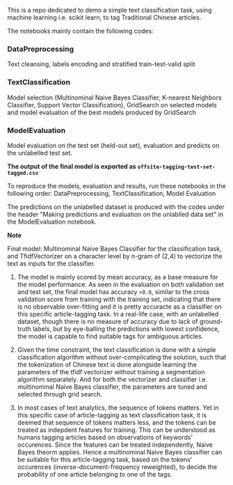This is a repo dedicated to demo a simple text classification task, using machine learning i.e. scikit learn, to tag Traditional Chinese articles.

The notebooks mainly contain the following codes: 
### DataPreprocessing
Text cleansing, labels encoding and stratified train-test-valid split
### TextClassification
Model selection (Multinominal Naive Bayes Classifier, K-nearest Neighbors Classifier, Support Vector Classification), GridSearch on selected models and model evaluation of the best models produced by GridSearch
### ModelEvaluation
Model evaluation on the test set (held-out set), evaluation and predicts on the unlabelled test set. 

**The output of the final model is exported as `offsite-tagging-test-set-tagged.csv`**

To reproduce the models, evaluation and results, run these notebooks in the following order: 
DataPreprocessing, TextClassification, Model Evaluation

The predictions on the unlabelled dataset is produced with the codes under the header "Making predictions and evaluation on the unlablled data set" in the ModelEvaluation notebook.

**Note**

Final model: Multinominal Naive Bayes Classifier for the classification task, and TfidfVectorizer on a character level by n-gram of (2,4) to vectorize the text as inputs for the classifier.

1. The model is mainly scored by mean accuracy, as a base measure for the model performance. As seen in the evaluation on both validation set and test set, the final model has accuracy `>0.9`, similar to the cross validation score from training with the training set, indicating that there is no observable over-fitting and it is pretty accuracte as a classifier on this specific article-tagging task. In a real-life case, with an unlabelled dataset, though there is no measure of accuracy due to lack of ground-truth labels, but by eye-balling the predictions with lowest confidence, the model is capable to find suitable tags for ambiguous articles.

2. Given the time constraint, the text classification is done with a simple classification algorithm without over-complicating the solution, such that the tokenization of Chinese text is done alongside learning the parameters of the tfidf vectorizer without training a segmentation algorithm separately. And for both the vectorizer and classifier i.e. multinominal Naive Bayes classifier, the parameters are tuned and selected through grid search. 

3. In most cases of text analytics, the sequence of tokens matters. Yet in this specific case of article-tagging as text classification task, it is deemed that sequence of tokens matters less, and the tokens can be treated as indepdent features for training. This can be understood as humans tagging articles based on observations of keywords' occurences. Since the features can be treated independently, Naive Bayes theorm applies. Hence a multinominal Naive Bayes classifier can be suitable for this article-tagging task, based on the tokens' occurences (inverse-document-frequency reweighted), to decide the probability of one article belonging to one of the tags. 